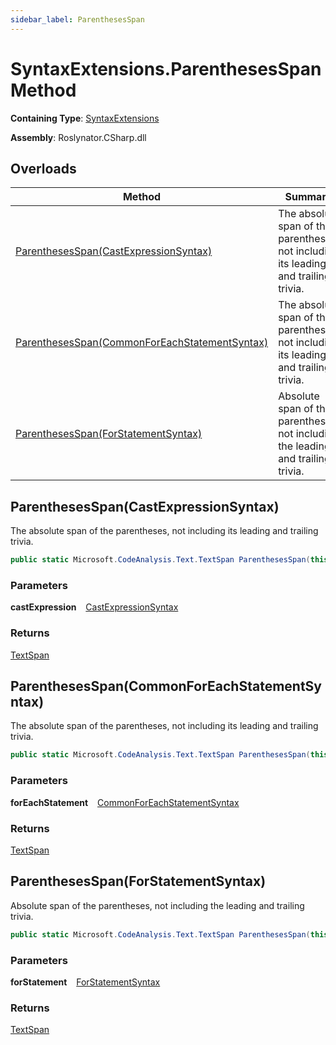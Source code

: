 ```yaml
---
sidebar_label: ParenthesesSpan
---
```


# SyntaxExtensions\.ParenthesesSpan Method

**Containing Type**: [SyntaxExtensions](../index.md)

**Assembly**: Roslynator\.CSharp\.dll

## Overloads

| Method | Summary |
| ------ | ------- |
| [ParenthesesSpan(CastExpressionSyntax)](#1201715952) | The absolute span of the parentheses, not including its leading and trailing trivia\. |
| [ParenthesesSpan(CommonForEachStatementSyntax)](#1008516473) | The absolute span of the parentheses, not including its leading and trailing trivia\. |
| [ParenthesesSpan(ForStatementSyntax)](#3518600528) | Absolute span of the parentheses, not including the leading and trailing trivia\. |

<a id="1201715952"></a>

## ParenthesesSpan\(CastExpressionSyntax\) 

  
The absolute span of the parentheses, not including its leading and trailing trivia\.

```csharp
public static Microsoft.CodeAnalysis.Text.TextSpan ParenthesesSpan(this Microsoft.CodeAnalysis.CSharp.Syntax.CastExpressionSyntax castExpression)
```

### Parameters

**castExpression** &ensp; [CastExpressionSyntax](https://docs.microsoft.com/en-us/dotnet/api/microsoft.codeanalysis.csharp.syntax.castexpressionsyntax)

### Returns

[TextSpan](https://docs.microsoft.com/en-us/dotnet/api/microsoft.codeanalysis.text.textspan)

<a id="1008516473"></a>

## ParenthesesSpan\(CommonForEachStatementSyntax\) 

  
The absolute span of the parentheses, not including its leading and trailing trivia\.

```csharp
public static Microsoft.CodeAnalysis.Text.TextSpan ParenthesesSpan(this Microsoft.CodeAnalysis.CSharp.Syntax.CommonForEachStatementSyntax forEachStatement)
```

### Parameters

**forEachStatement** &ensp; [CommonForEachStatementSyntax](https://docs.microsoft.com/en-us/dotnet/api/microsoft.codeanalysis.csharp.syntax.commonforeachstatementsyntax)

### Returns

[TextSpan](https://docs.microsoft.com/en-us/dotnet/api/microsoft.codeanalysis.text.textspan)

<a id="3518600528"></a>

## ParenthesesSpan\(ForStatementSyntax\) 

  
Absolute span of the parentheses, not including the leading and trailing trivia\.

```csharp
public static Microsoft.CodeAnalysis.Text.TextSpan ParenthesesSpan(this Microsoft.CodeAnalysis.CSharp.Syntax.ForStatementSyntax forStatement)
```

### Parameters

**forStatement** &ensp; [ForStatementSyntax](https://docs.microsoft.com/en-us/dotnet/api/microsoft.codeanalysis.csharp.syntax.forstatementsyntax)

### Returns

[TextSpan](https://docs.microsoft.com/en-us/dotnet/api/microsoft.codeanalysis.text.textspan)

